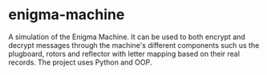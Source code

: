 # enigma-machine
A simulation of the Enigma Machine. It can be used to both encrypt and decrypt messages through the machine's different components such us the plugboard, rotors and reflector with letter mapping based on their real records. The project uses Python and OOP.
